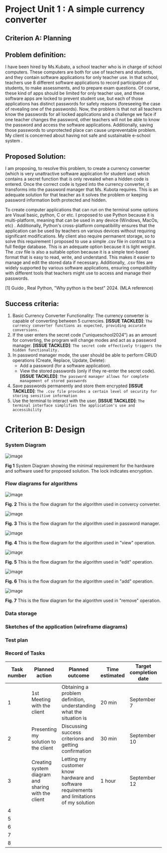 # Project Unit 1 : A simple currency converter
## Criterion A: Planning

## Problem definition: 
I have been hired by Ms.Kubato, a school teacher who is in charge of school computers. These computers are both for use of teachers and students, and they contain software applications for only teacher use. In that school, teachers use 8 different software applications to record participation of students, to make assessments, and to prepare exam questions. Of course, these kind of apps should be limited for only teacher use, and these software apps are locked to prevent student use, but each of those applications has distinct passwords for safety reasons (foreseeing the case of revealing one of the passwords). Now, the problem is that not all teachers know the passwords for all locked applications and a challenge we face if one teacher changes the password, other teachers will not be able to know the password and access the software applications. Additionally, saving those passwords to unprotected place can cause unpreventable problem. My client is concerned about having not safe and sustainable e-school system .

## Proposed Solution:
I am proposing, to resolve this problem,  to create a currency converter (which is very unattractive software application for student use) which contains a secret function that is only revealed when a hidden code is entered. Once the correct code is typed into the currency converter, it transforms into the password manager that Ms. Kubota requires. This is an  adequate solution for that teacher as it solves the problem or keeping password information both protected and hidden.

To create computer applications that can run on the terminal some options are Visual basic, python, C or etc.
I proposed to use Python because it is multi-platform, meaning that can be used in any device (Windows, MacOs, etc) .
Additionally, Python's cross-platform compatibility ensures that the application can be used by teachers on various devices without requiring significant modifications.
My client also require permanent storage, so to solve this requirement I proposed to use a simple .csv file in contrast to a full fledge database. This is an adequate option because it is light weight. The .csv file is also a suitable option because it is a simple text-based format that is easy to read, write, and understand. This makes it easier to manage and edit the stored data if necessary. Additionally, .csv files are widely supported by various software applications, ensuring compatibility with different tools that teachers might use to access and manage their passwords.

[1] Guido , Real Python, "Why python is the best" 2024. (MLA reference)

## Success criteria:
1. Basic Currency Converter Functionality:
    The currency converter is capable of converting between 5 currencies.
   **[ISSUE TACKLED]**: `The currency converter functions as expected, providing accurate conversions.`
1. If the user enters the secret code ("uniqueschool2024") as an amount for converting, the program will change modes and act as a password manager.
    **[ISSUE TACKLED]**: `The secret code effectively triggers the hidden functionality.`
1. In password manager mode, the user should be able to perform CRUD operations (Create, Replace, Update, Delete):
   * Add a password (for a software application).
   * View the stored passwords (only if they re-enter the secret code).
     **[ISSUE TACKLED]**: `The password manager allows for complete management of stored passwords`
1. Save passwords permanently and store them encrypted
    **[ISSUE TACKLED]**: `The .csv file provides a certain level of security for storing sensitive information`
1. Use the terminal to interact with the user.
    **[ISSUE TACKLED]**: `The terminal interface simplifies the application's use and accessibility`


# Criterion B: Design
### System Diagram
![image](https://github.com/user-attachments/assets/1e63c665-e508-48f5-a803-a84b725b7b5d)

**Fig 1** System Diagram showing the minimal requirement for the hardware and software used for
proposed solution. The lock indicates encryption.



### Flow diagrams for algorithms
![image](https://github.com/user-attachments/assets/8a54209d-3035-45c5-a207-24cc507940b1)

**Fig. 2** This is the flow diagram for the algorithm used in convercy converter.

![image](https://github.com/user-attachments/assets/d5e1ce20-164d-4b0c-a070-de8421cd32b7)

**Fig. 3** This is the flow diagram for the algorithm used in password manager.

![image](https://github.com/user-attachments/assets/e656d454-128e-4e09-a91d-ade8c26b3d4c)

**Fig. 4** This is the flow diagram for the algorithm used in "view" operation.

![image](https://github.com/user-attachments/assets/a0e2b495-ec4b-49af-917e-b1fe2643b83c)

**Fig. 5** This is the flow diagram for the algorithm used in "edit" operation.

![image](https://github.com/user-attachments/assets/ce3ea645-e360-4ce3-b52f-f7b5d9c7b6ea)

**Fig. 6** This is the flow diagram for the algorithm used in "add" operation.

![image](https://github.com/user-attachments/assets/9d5e2ec7-cd02-4a4e-8b8b-fe3272ceab4a)

**Fig. 7** This is the flow diagram for the algorithm used in "remove" operation.



### Data storage

### Sketches of the application (wireframe diagrams)

### Test plan

### Record of Tasks
| Task number | Planned action                                      | Planned outcome                                                                            | Time estimated | Target completion date | Criterion |
|-------------|-----------------------------------------------------|--------------------------------------------------------------------------------------------|----------------|------------------------|-----------|
| 1           | 1st Meeting with the client                         | Obtaining a problem definition, understanding what the situation is                        | 20 min         | September 7            | A         |
| 2           | Presenting my solution to the client                | Discussing success criterions and getting confirmation                                     | 30 min         | September 10           | A         |
| 3           | Creating system diagram and sharing with the client | Letting my customer know hardware and software requirements and limitations of my solution | 1 hour         | September 12           | B         |
| 4           |                                                     |                                                                                            |                |                        |           |
| 5           |                                                     |                                                                                            |                |                        |           |
| 6           |                                                     |                                                                                            |                |                        |           |
| 7           |                                                     |                                                                                            |                |                        |           |
| 8           |                                                     |                                                                                            |                |                        |           |
